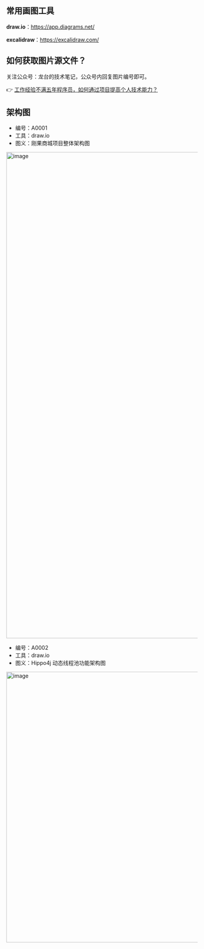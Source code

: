 
## 常用画图工具

**draw.io**：https://app.diagrams.net/

**excalidraw**：https://excalidraw.com/

## 如何获取图片源文件？

关注公众号：龙台的技术笔记，公众号内回复图片编号即可。

👉 [工作经验不满五年程序员，如何通过项目提高个人技术能力？](https://www.yuque.com/magestack/public/knowledge-planet)

## 架构图

- 编号：A0001
- 工具：draw.io
- 图义：刚果商城项目整体架构图

<img width="1279" alt="image" src="https://user-images.githubusercontent.com/77398366/211191219-4aa542bb-014d-48d5-8353-32f6650439f8.png">

- 编号：A0002
- 工具：draw.io
- 图义：Hippo4j 动态线程池功能架构图

<img width="712" alt="image" src="https://user-images.githubusercontent.com/77398366/211804796-62d59673-adbd-4a73-ba3a-e2033825ed18.png">
